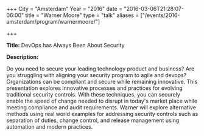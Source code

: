 +++
City = "Amsterdam"
Year = "2016"
date = "2016-03-06T21:28:07-06:00"
title = "Warner Moore"
type = "talk"
aliases = ["/events/2016-amsterdam/program/warnermoore/"]

+++

<div class="span-15  ">
  <div class="span-15  last ">
  <p><strong>Title:</strong>
DevOps has Always Been About Security
</p>

<p><strong>Description:</strong></p>

<p>Do you need to secure your leading technology product and business? Are you struggling with aligning your security program to agile and devops? Organizations can be compliant and secure while remaining innovative. This presentation explores innovative processes and practices for evolving traditional security controls. With these techniques, you can securely enable the speed of change needed to disrupt in today's market place while meeting compliance and audit requirements. Warner will explore alternative methods using real world examples for addressing security controls such as separation of duties, change control, and release management using automation and modern practices.</p>



  </div>
</div>
